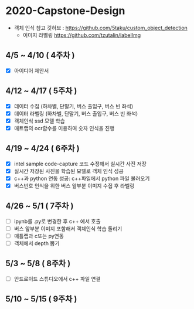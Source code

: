 # 2020-Capstone-Design 

+ 객체 인식 참고 깃허브 : https://github.com/5taku/custom_object_detection
  + 이미지 라벨링 https://github.com/tzutalin/labelImg

## 4/5 ~ 4/10 ( 4주차 )
- [x] 아이디어 제안서

## 4/12 ~ 4/17 ( 5주차 )
- [x] 데이터 수집 (하차벨, 단말기, 버스 출입구, 버스 빈 좌석)
- [x] 데이터 라벨링 (하차벨, 단말기, 버스 출입구, 버스 빈 좌석)
- [x] 객체인식 ssd 모델 학습
- [x] 매트랩의 ocr함수를 이용하여 숫자 인식을 진행

## 4/19 ~ 4/24 ( 6주차 )
- [x] intel sample code-capture 코드 수정해서 실시간 사진 저장
- [x] 실시간 저장된 사진을 학습된 모델로 객체 인식 성공 
- [x] c++과 python 연동 성공: c++파일에서 python 파일 불러오기
- [x] 버스번호 인식을 위한 버스 앞부분 이미지 수집 후 라벨링

## 4/26 ~ 5/1 ( 7주차 )
- [ ] ipynb를 .py로 변경한 후 c++ 에서 호출
- [ ] 버스 앞부분 이미지 포함해서 객체인식 학습 돌리기
- [ ] 매틀랩과 c또는 py연동
- [ ] 객체에서 depth 뽑기

## 5/3 ~ 5/8 ( 8주차 )
- [ ] 안드로이드 스튜디오에서 c++ 파일 연결

## 5/10 ~ 5/15 ( 9주차 )


